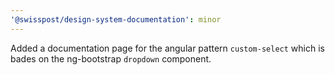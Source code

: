 ```yaml
---
'@swisspost/design-system-documentation': minor
---
```


Added a documentation page for the angular pattern `custom-select` which is bades on the ng-bootstrap `dropdown` component.
